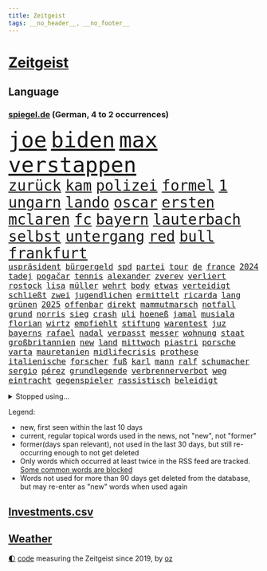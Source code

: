 ```yaml
---
title: Zeitgeist
tags: __no_header__, __no_footer__
---
```


# [Zeitgeist](https://oliz.io/zeitgeist/)

## Language

<h3><a href="https://www.spiegel.de" target="_blank">spiegel.de</a> (German, 4 to 2 occurrences)</h3>
<p style="font-family:monospace">
<span style="font-size:32pt"><a href="news_links.html#joe" class="current">joe</a></span>
<span style="font-size:32pt"><a href="news_links.html#biden" class="current">biden</a></span>
<span style="font-size:32pt"><a href="news_links.html#max" class="current">max</a></span>
<span style="font-size:32pt"><a href="news_links.html#verstappen" class="current">verstappen</a></span>
<br>
<span style="font-size:22pt"><a href="news_links.html#zurück" class="current">zurück</a></span>
<span style="font-size:22pt"><a href="news_links.html#kam" class="current">kam</a></span>
<span style="font-size:22pt"><a href="news_links.html#polizei" class="current">polizei</a></span>
<span style="font-size:22pt"><a href="news_links.html#formel" class="current">formel</a></span>
<span style="font-size:22pt"><a href="news_links.html#1" class="current">1</a></span>
<span style="font-size:22pt"><a href="news_links.html#ungarn" class="current">ungarn</a></span>
<span style="font-size:22pt"><a href="news_links.html#lando" class="current">lando</a></span>
<span style="font-size:22pt"><a href="news_links.html#oscar" class="current">oscar</a></span>
<span style="font-size:22pt"><a href="news_links.html#ersten" class="current">ersten</a></span>
<span style="font-size:22pt"><a href="news_links.html#mclaren" class="current">mclaren</a></span>
<span style="font-size:22pt"><a href="news_links.html#fc" class="current">fc</a></span>
<span style="font-size:22pt"><a href="news_links.html#bayern" class="current">bayern</a></span>
<span style="font-size:22pt"><a href="news_links.html#lauterbach" class="current">lauterbach</a></span>
<span style="font-size:22pt"><a href="news_links.html#selbst" class="current">selbst</a></span>
<span style="font-size:22pt"><a href="news_links.html#untergang" class="current">untergang</a></span>
<span style="font-size:22pt"><a href="news_links.html#red" class="current">red</a></span>
<span style="font-size:22pt"><a href="news_links.html#bull" class="current">bull</a></span>
<span style="font-size:22pt"><a href="news_links.html#frankfurt" class="current">frankfurt</a></span>
<br>
<span style="font-size:12pt"><a href="news_links.html#uspräsident" class="current">uspräsident</a></span>
<span style="font-size:12pt"><a href="news_links.html#bürgergeld" class="current">bürgergeld</a></span>
<span style="font-size:12pt"><a href="news_links.html#spd" class="current">spd</a></span>
<span style="font-size:12pt"><a href="news_links.html#partei" class="current">partei</a></span>
<span style="font-size:12pt"><a href="news_links.html#tour" class="current">tour</a></span>
<span style="font-size:12pt"><a href="news_links.html#de" class="current">de</a></span>
<span style="font-size:12pt"><a href="news_links.html#france" class="current">france</a></span>
<span style="font-size:12pt"><a href="news_links.html#2024" class="current">2024</a></span>
<span style="font-size:12pt"><a href="news_links.html#tadej" class="current">tadej</a></span>
<span style="font-size:12pt"><a href="news_links.html#pogačar" class="current">pogačar</a></span>
<span style="font-size:12pt"><a href="news_links.html#tennis" class="current">tennis</a></span>
<span style="font-size:12pt"><a href="news_links.html#alexander" class="current">alexander</a></span>
<span style="font-size:12pt"><a href="news_links.html#zverev" class="current">zverev</a></span>
<span style="font-size:12pt"><a href="news_links.html#verliert" class="current">verliert</a></span>
<span style="font-size:12pt"><a href="news_links.html#rostock" class="current">rostock</a></span>
<span style="font-size:12pt"><a href="news_links.html#lisa" class="current">lisa</a></span>
<span style="font-size:12pt"><a href="news_links.html#müller" class="current">müller</a></span>
<span style="font-size:12pt"><a href="news_links.html#wehrt" class="current">wehrt</a></span>
<span style="font-size:12pt"><a href="news_links.html#body" class="new">body</a></span>
<span style="font-size:12pt"><a href="news_links.html#etwas" class="current">etwas</a></span>
<span style="font-size:12pt"><a href="news_links.html#verteidigt" class="current">verteidigt</a></span>
<span style="font-size:12pt"><a href="news_links.html#schließt" class="current">schließt</a></span>
<span style="font-size:12pt"><a href="news_links.html#zwei" class="current">zwei</a></span>
<span style="font-size:12pt"><a href="news_links.html#jugendlichen" class="current">jugendlichen</a></span>
<span style="font-size:12pt"><a href="news_links.html#ermittelt" class="current">ermittelt</a></span>
<span style="font-size:12pt"><a href="news_links.html#ricarda" class="current">ricarda</a></span>
<span style="font-size:12pt"><a href="news_links.html#lang" class="current">lang</a></span>
<span style="font-size:12pt"><a href="news_links.html#grünen" class="current">grünen</a></span>
<span style="font-size:12pt"><a href="news_links.html#2025" class="current">2025</a></span>
<span style="font-size:12pt"><a href="news_links.html#offenbar" class="current">offenbar</a></span>
<span style="font-size:12pt"><a href="news_links.html#direkt" class="current">direkt</a></span>
<span style="font-size:12pt"><a href="news_links.html#mammutmarsch" class="new">mammutmarsch</a></span>
<span style="font-size:12pt"><a href="news_links.html#notfall" class="current">notfall</a></span>
<span style="font-size:12pt"><a href="news_links.html#grund" class="current">grund</a></span>
<span style="font-size:12pt"><a href="news_links.html#norris" class="current">norris</a></span>
<span style="font-size:12pt"><a href="news_links.html#sieg" class="current">sieg</a></span>
<span style="font-size:12pt"><a href="news_links.html#crash" class="current">crash</a></span>
<span style="font-size:12pt"><a href="news_links.html#uli" class="current">uli</a></span>
<span style="font-size:12pt"><a href="news_links.html#hoeneß" class="current">hoeneß</a></span>
<span style="font-size:12pt"><a href="news_links.html#jamal" class="current">jamal</a></span>
<span style="font-size:12pt"><a href="news_links.html#musiala" class="current">musiala</a></span>
<span style="font-size:12pt"><a href="news_links.html#florian" class="current">florian</a></span>
<span style="font-size:12pt"><a href="news_links.html#wirtz" class="current">wirtz</a></span>
<span style="font-size:12pt"><a href="news_links.html#empfiehlt" class="current">empfiehlt</a></span>
<span style="font-size:12pt"><a href="news_links.html#stiftung" class="current">stiftung</a></span>
<span style="font-size:12pt"><a href="news_links.html#warentest" class="current">warentest</a></span>
<span style="font-size:12pt"><a href="news_links.html#juz" class="new">juz</a></span>
<span style="font-size:12pt"><a href="news_links.html#bayerns" class="current">bayerns</a></span>
<span style="font-size:12pt"><a href="news_links.html#rafael" class="current">rafael</a></span>
<span style="font-size:12pt"><a href="news_links.html#nadal" class="current">nadal</a></span>
<span style="font-size:12pt"><a href="news_links.html#verpasst" class="current">verpasst</a></span>
<span style="font-size:12pt"><a href="news_links.html#messer" class="current">messer</a></span>
<span style="font-size:12pt"><a href="news_links.html#wohnung" class="current">wohnung</a></span>
<span style="font-size:12pt"><a href="news_links.html#staat" class="current">staat</a></span>
<span style="font-size:12pt"><a href="news_links.html#großbritannien" class="current">großbritannien</a></span>
<span style="font-size:12pt"><a href="news_links.html#new" class="current">new</a></span>
<span style="font-size:12pt"><a href="news_links.html#land" class="current">land</a></span>
<span style="font-size:12pt"><a href="news_links.html#mittwoch" class="current">mittwoch</a></span>
<span style="font-size:12pt"><a href="news_links.html#piastri" class="new">piastri</a></span>
<span style="font-size:12pt"><a href="news_links.html#porsche" class="current">porsche</a></span>
<span style="font-size:12pt"><a href="news_links.html#varta" class="new">varta</a></span>
<span style="font-size:12pt"><a href="news_links.html#mauretanien" class="new">mauretanien</a></span>
<span style="font-size:12pt"><a href="news_links.html#midlifecrisis" class="new">midlifecrisis</a></span>
<span style="font-size:12pt"><a href="news_links.html#prothese" class="new">prothese</a></span>
<span style="font-size:12pt"><a href="news_links.html#italienische" class="current">italienische</a></span>
<span style="font-size:12pt"><a href="news_links.html#forscher" class="current">forscher</a></span>
<span style="font-size:12pt"><a href="news_links.html#fuß" class="current">fuß</a></span>
<span style="font-size:12pt"><a href="news_links.html#karl" class="current">karl</a></span>
<span style="font-size:12pt"><a href="news_links.html#mann" class="current">mann</a></span>
<span style="font-size:12pt"><a href="news_links.html#ralf" class="current">ralf</a></span>
<span style="font-size:12pt"><a href="news_links.html#schumacher" class="current">schumacher</a></span>
<span style="font-size:12pt"><a href="news_links.html#sergio" class="current">sergio</a></span>
<span style="font-size:12pt"><a href="news_links.html#pérez" class="current">pérez</a></span>
<span style="font-size:12pt"><a href="news_links.html#grundlegende" class="current">grundlegende</a></span>
<span style="font-size:12pt"><a href="news_links.html#verbrennerverbot" class="new">verbrennerverbot</a></span>
<span style="font-size:12pt"><a href="news_links.html#weg" class="current">weg</a></span>
<span style="font-size:12pt"><a href="news_links.html#eintracht" class="current">eintracht</a></span>
<span style="font-size:12pt"><a href="news_links.html#gegenspieler" class="current">gegenspieler</a></span>
<span style="font-size:12pt"><a href="news_links.html#rassistisch" class="current">rassistisch</a></span>
<span style="font-size:12pt"><a href="news_links.html#beleidigt" class="current">beleidigt</a></span>
</p>
<details>
<summary>Stopped using...</summary>
<p class="former" style="font-size:12pt">
mittelmeer(1369) energien(1368) nachfolge(1368) positionen(1368) andreas(1367) freuen(1367) ifoinstitut(1367) landtag(1367) leipzig(1367) aufnahmen(1366) bundesländer(1366) gesunken(1366) halle(1366) kriminellen(1366) seitdem(1366) senat(1366) 37(1365) besiegt(1365) beteiligten(1365) golf(1365) historiker(1365) tobt(1365) bitten(1364) freiheit(1364) generalsekretär(1364) landesregierung(1364) magdeburg(1364) zurzeit(1364) bekannten(1363) hervor(1363) hubschrauber(1363) maßnahme(1363) posten(1363) arbeitsplatz(1362) humanitäre(1362) innenministerium(1362) kämpfe(1362) rassistische(1362) untersagt(1362) weltkrieg(1362) gegenseitig(1361) islamischen(1361) machthaber(1361) teilnehmer(1361) 2015(1360) außen(1360) daher(1360) folgte(1360) maß(1360) vermehrt(1360) außerdem(1359) einreisen(1359) kräftig(1359) mai(1359) vergewaltigung(1359) fußballquiz(1358) nummer(1358) unglück(1358) untersuchungshaft(1358) abgang(1357) entschädigung(1357) halben(1357) optimistisch(1357) rassistischen(1357) strengere(1357) verhaftet(1357) nutzer(1356) 31(1355) athleten(1355) forderte(1355) meinem(1355) west(1355) ausgeliefert(1354) torhüter(1354) verfolgt(1354) wachstum(1354) sports(1353) super(1353) wochenlang(1353) weder(1352) käufer(1351) beklagt(1350) drohungen(1350) nahezu(1350) pflanzen(1350) 600(1349) enge(1348) verbände(1347) berater(1346) büro(1346) geprägt(1345) holocaust(1344) laufenden(1343) spitzenreiter(1343) uni(1343) dran(1342) staffel(1340) entschuldigung(1339) matthias(1339) vorwürfen(1337) herz(1336) konferenz(1335) pleite(1335) papier(1333) angehörige(1331) abstieg(1329) uhaft(1329) vfb(1329) dauert(1325) erhöhung(1324) möglichkeiten(1322) lehrkräfte(1317) plattform(1315) regelmäßig(1298) schadensersatz(1295) umbau(1263) niederländer(1260) anna(1256) lehrerin(1242) josef(1222) banken(1159) ausbildung(1116) partnerschaft(1093) las(1070) jinping(1062) 20000(1056) gestern(1056) jahrzehnt(1051) befürwortet(1049) schlafen(1037) befreiung(1034) gesetzentwurf(1014) nfl(1007) bekräftigt(1006) abkommen(1002) millionenhöhe(1001) kurze(1000) strackzimmermann(983) härte(971) akw(953) kiews(944) sank(942) diskussionen(938) verletzung(933) bundesinnenministerin(925) kremlchef(925) bat(919) verringern(908) verkündete(907) inhalte(902) explosionen(900) spaltung(896) afrikanischen(888) gezwungen(888) helikopter(885) lohnen(883) verwaltung(872) gelöst(854) gestärkt(849) gefangenschaft(839) hochrangigen(834) söhne(834) dilemma(828) günstige(828) besetzten(826) starkes(821) wiederaufbau(820) wall(814) zusätzlich(808) hammer(797) ufer(797) aufeinander(787) französischer(755) veröffentlichen(753) osnabrück(748) misshandelt(746) fahrgäste(744) vermissten(742) erntet(738) deutsch(736) rettungsaktion(725) islamisten(722) zuhause(717) legal(716) toilette(714) zivile(707) scheiden(700) einladung(693) pleiten(691) ganzes(688) nackt(674) träumt(672) juristische(656) beobachter(647) grenzgebiet(641) wohnungsbau(634) pjöngjang(633) ausgegeben(628) kohl(617) abbruch(616) parallel(616) sam(609) digital(605) befragung(604) staates(598) human(597) ig(597) gekostet(585) wechselte(582) vorbereitung(573) mächtige(567) verwendet(564) legendäre(561) reichsbürger(560) eva(551) gegründet(550) vergab(548) gelder(543) christdemokraten(540) emotionale(538) c(537) initiative(535) rauchen(533) liebt(529) übers(527) verschleppt(519) bremst(518) gravierende(514) angemeldet(513) niederländischen(512) anzeigen(510) rechtsaußen(510) bildet(508) umdenken(507) außergewöhnlich(501) merklich(497) gala(489) 15jähriger(488) vereinten(485) stürme(483) zukünftig(476) germany(473) baugenehmigungen(466) bestreiten(464) schließung(462) sommerspielen(462) bundesligist(460) angelegenheit(459) geflüchtet(459) fluggesellschaften(458) spiegeltalk(456) taiwans(449) veröffentlichte(444) sichere(443) lebenszeichen(433) ost(432) 15jährige(426) versehentlich(426) vergeltung(422) überfahren(422) schief(420) südkoreas(420) gegnern(418) iphones(412) anschlägen(408) naturschutz(407) terrorgruppe(402) watch(402) treu(399) sandra(393) drastische(390) 77(389) cool(387) defensive(386) unterschied(384) einzigen(383) tropfen(383) liter(380) stellvertretende(378) zügen(377) missstände(375) stellenabbau(370) csuchef(365) popstars(364) delegation(363) effizienter(363) nationalteam(363) weisen(362) architekten(359) schwedens(359) allgäu(357) essener(357) vormittag(354) durchschnitt(353) selbstbewusst(351) islamistische(348) thrones(348) antwortet(346) brutaler(346) perfide(346) warmen(346) teuerste(345) britney(344) spears(344) runden(343) bemerkenswert(342) kriegsende(341) angefeindet(337) ernste(337) angabe(334) kindesmissbrauch(334) boykott(330) geöffnet(328) unerwartete(325) schrecklichen(324) verschlechtert(324) bestens(323) niemanden(322) samstagabend(321) sichergestellt(321) trendwende(319) jüdisches(318) militärhilfe(318) digitalen(317) us(317) bein(316) tisch(315) uber(315) spanischer(312) astronomen(311) kabine(311) year(310) hall(307) bbc(306) harald(303) harmlos(303) rückenschmerzen(303) sperrte(303) spezialeinheit(299) abhalten(297) block(297) heutzutage(296) rotes(295) vorgang(294) glänzt(293) toptalent(293) sicherheitslage(291) herbert(289) noten(289) holocaustüberlebende(288) getöteter(287) dallas(286) unschuldig(285) rief(283) verheiratet(282) verdrängt(281) duo(280) eustaaten(280) milliardenhilfen(280) fußballweltmeister(278) bequem(277) fracht(277) zusammengestoßen(271) flüchtig(270) besetzung(266) versuche(266) continental(265) journal(264) lahmgelegt(264) popkultur(264) sanierung(262) hackerangriff(260) kritischen(260) leistete(259) klassischen(258) schmerzen(258) terzić(258) wenden(258) migrationshintergrund(257) kundgebung(256) mohammadi(256) erkenntnissen(251) saarbrücken(251) terrorangriff(251) neukölln(250) night(249) bezahlkarte(248) weihnachten(248) schwaben(247) tipp(245) liebäugelt(243) flensburg(242) fdppolitikerin(241) israelisches(241) rafah(241) warnstreik(240) jüdinnen(239) rückgängig(238) topmanager(238) generalstaatsanwaltschaft(237) strikte(237) mogelpackung(236) 29jähriger(234) aufzeichnungen(234) ruhen(231) ukrainehilfe(231) ampelpartner(229) gibt’s(229) thailändische(229) websites(229) eigenem(228) düpiert(227) einschnitte(227) hast(227) härtetest(226) manch(225) 218(224) benkos(224) gedrängt(223) verschaffen(223) besorgniserregend(220) mavericks(220) saal(219) abwärtstrend(218) kanye(218) golden(217) geliebt(216) nürnberger(216) zweikampf(213) spurensuche(212) dreijähriger(211) immense(210) kredit(208) bereichen(207) clarke(207) fdpfinanzminister(207) regionalbahn(207) einhaltung(204) erfolgserlebnis(204) gesinnung(204) 18jährige(203) exprofi(203) rights(203) demütigungen(202) usostküste(202) verspätung(202) bestehe(201) symptome(200) gleichgeschlechtliche(199) is(199) japanischen(198) ermittlungsverfahren(196) hits(196) inspirieren(196) unwahrscheinlich(196) versteht(196) stift(195) streamingdienst(195) wundert(194) konservativer(193) vorfällen(193) aktiviert(192) knapper(192) ostdeutsche(192) schlimme(192) zeitalter(192) grundgesetz(191) onlinehändler(191) hungern(190) on(190) huthis(189) verfügt(189) zögert(189) edin(187) fortschritte(187) iss(186) schwestern(186) mehrfamilienhaus(184) meiden(184) brooklyn(182) schröders(182) unbestimmte(181) kinderpornografie(180) nicole(180) rutscht(179) spdabgeordnete(179) sendet(176) wahr(176) körperlich(175) arbeitsminister(174) geschildert(174) patriotismus(173) ranghohes(173) rekordniveau(173) 1980(171) niedersachsens(170) house(169) single(169) benötigte(168) mona(168) verschuldet(168) brasilianer(167) topfavorit(167) zeitenwende(167) françoise(166) sony(166) herzinfarkt(165) kinos(165) kunstausstellung(165) sinkflug(163) zugunglück(163) zweifache(163) fehlenden(162) mehrjährige(162) marlene(161) erhöhte(160) holten(160) gegenmaßnahmen(159) gestalt(159) angekündigten(158) musikerin(158) opferzahlen(157) piloten(157) gras(156) schusswaffen(156) pausieren(155) bedeckt(154) go(154) lehrkräften(154) great(153) substanz(153) insolvenzverwalter(152) rettete(152) aufgespürt(151) euländern(151) usuniversität(151) schifffahrt(150) rod(149) shein(149) wille(149) geschichtsbücher(148) ausländischer(147) gegenentwurf(147) ios(147) unterrichtet(147) deutschem(146) zeitweilig(146) anonymer(145) athletinnen(145) meeresgrund(145) verbringen(144) ablenkungsmanöver(143) eisbergs(143) minderjährigen(143) grandslamturnier(142) extremismus(141) inakzeptabel(141) landeschef(141) landtagswahl(140) mauer(140) albion(139) bildungssystem(139) zerlegt(139) fraglich(138) grotesk(138) binden(137) bronze(137) duellieren(137) grünenchef(137) empfindlich(135) korruptionsvorwürfen(135) stadtgebiet(135) wilson(135) augenzeugen(134) bafögreform(134) benkopleite(134) erkrankten(134) meisterschaft(134) falscher(132) kartenzahlung(132) schale(132) schuhe(132) versetzt(132) 450(131) cyrus(131) miley(131) starkoch(131) gegessen(130) horten(130) regimes(130) verzögern(129) maximilian(128) selbstverständlich(128) apples(127) kw(127) wahlniederlage(127) beauftragt(126) haustür(126) intensive(126) lea(126) bluttat(125) storniert(125) angriffskriegs(124) boatengs(124) geiseldrama(124) rechtspopulistischen(124) verlorene(124) platte(123) sitze(122) à(122) attraktion(121) oberpfalz(120) sicherheitsabkommen(120) blog(119) germany’s(119) next(119) photographer(119) repressalien(119) topmodel(119) 28jährigen(118) chefcoach(118) major(118) ampelhaushälter(117) gegenstand(117) gerührt(117) tschetschenien(117) höchstens(116) redner(116) sorgerecht(116) bewundert(115) legten(115) rollstuhl(115) dortmunds(114) episode(114) hörte(114) aufgegriffen(113) bundesamtes(113) spezielles(113) vögel(113) abtreibungen(112) ipads(112) passenden(112) arbeitsbedingungen(111) börsengang(111) heben(111) klagte(111) douglas(110) eingestochen(110) erkämpft(110) handgemenge(110) mad(110) ausgebildet(109) aufgelegt(108) mitgründer(108) deutschsprachige(107) kitchen(107) marihuana(107) schnellste(107) segeln(107) überlassen(107) einschränkung(106) thailänder(106) untätigkeit(106) vorlage(106) hansböcklerstiftung(105) kommentierte(105) oscarpreisträger(105) plastik(105) rekruten(105) vermont(105) fernbleiben(104) flüchtlingen(104) kriminalpolizei(104) siri(104) wählern(104) enthüllen(103) gordon(103) verschuldete(103) vielfach(103) dokumentation(102) katie(102) montenegro(102) seeweg(102) zaubert(102) traumtor(101) vergiftet(101) vorsitzender(101) beier(100) erschlagen(100) probefahrt(100) betonen(99) rentenpaket(99) suspendiert(99) transparent(99) bestanden(98) friedensgipfel(98) schulkinder(98) wettbewerbsfähigkeit(98) bekriegen(97) dragon(97) jake(97) protestcamp(97) abschrecken(96) einblick(95) ermutigt(95) heimeuropameisterschaft(95) rekorde(95) usfernsehen(95) 105(94) schlüsse(94) schub(93) unfällen(93) zwangsversteigerung(93) brachen(92) geburtenrate(92) keeper(92) patzt(92) faszinierende(91) jahrelanger(91) knall(91) motor(91) renommierteste(91) räder(91) abiturienten(90) afghanische(90) anwälten(90) erfrischend(90) superfood(90) verteidigungsausschusses(90) bierhoff(89) fico(89) harmlosen(89) kostenpflichtige(89) slowakische(89) trainerfrage(89) gezeichnet(88) stop(88) benachbarten(87) medizinstudium(87) mobben(87) rüstungshersteller(87) afderfolg(86) dementsprechend(86) dfbtrikot(86) memoir(86) umplanen(86) büchern(85) herausgesucht(85) irritation(85) konjunkturprognose(85) miniwachstum(85) schwiegervater(85) trikots(85) zustände(85) isableger(84) paragraf(84) paramilitärs(83) studio(83) ursachen(83) youngster(83) ärztinnen(83) depressive(82) frische(82) geschmissen(82) heilt(82) impulse(82) leichten(82) saharastaub(82) verzerrt(82) baldige(81) bart(81) exkapitän(81) friedländer(81) graz(81) kurdischen(81) streckt(81) südeuropa(81) verwandelte(81) alleinsein(80) anspielungen(80) auktion(80) ispk(80) kommunalwahlen(80) narges(80) purem(80) vermieden(80) affären(79) einschränken(79) falschparker(79) kürzen(79) rebel(79) euzölle(78) geldautomaten(78) kinderbücher(78) lebensabend(78) montagmittag(78) süditalien(78) akne(77) brückeneinsturz(77) iraner(77) libanesische(77) passau(77) prokopenko(77) schiffskollision(77) set(77) usreporter(77) austrian(76) filmklassiker(76) lehrte(76) mariupol(76) 74jähriger(75) apulien(75) behoben(75) eukommissarin(75) fleischkonsum(75) oberster(75) quält(75) spiegelbericht(75) suchtkranke(75) terzićs(75) adler(74) bizarr(74) janet(74) mcdonald’s(74) möller(74) nagers(74) tornados(74) usfinanzministerin(74) veruntreut(74) yellen(74) zeilen(74) angepasste(73) arbeitsunfall(73) bündnisse(73) einstellung(73) parteispitze(73) psychiatrie(73) psychiatrisches(73) unternehmensberater(73) wildpferde(73) außergewöhnliche(72) bemühen(72) giftig(72) lebenslangen(72) schutzausrüstung(72) schürt(72) unterstützte(72) verfassungsschützer(72) ablauf(71) beitragen(71) bereut(71) euch(71) meier(71) morgan(71) torsten(71) wehrdienst(71) weigerten(71) zugeschlagen(71) 1987(70) aufgebrochen(70) bruno(70) europol(70) hauskauf(70) prämien(70) schmerzmittel(70) brighton(69) brände(69) effizienz(69) flächendeckend(69) hove(69) immobilienkauf(69) jahrhunderts(69) verteidigte(69) baseballstar(68) befanden(68) bittere(68) kämpften(68) nehammer(68) schlafmangel(68) zugstrecken(68) 68jährige(67) erheblicher(67) günstigem(67) hollywoodgrößen(67) illegales(67) steiermark(67) ballack(66) bruch(66) einzuschränken(66) inbegriff(66) staatsfonds(66) durchquert(65) fahrenden(65) publikums(65) revidiert(65) sequel(65) theoretisch(65) unterhält(65) övp(65) entgeht(64) früchte(64) kasachstan(64) ramsay(64) reeder(64) spiegelbuch(64) axt(63) europäischer(63) gekippt(63) grundsteuer(63) krah(63) mecklenburgischen(63) starspieler(63) verschuldung(63) autobranche(62) fossiler(62) gender(62) hofften(62) jenen(62) kehren(62) rängen(62) systematisch(62) wohnungslose(62) zeitfenster(62) enttäuschte(61) komfort(61) flasche(60) heizt(60) leistungsträger(60) leitplanke(60) ölexporte(60) 157(59) erwogen(59) fti(59) ginge(59) koordinieren(59) marschflugkörpern(59) menstar(59) reiseveranstalter(59) siemens(59) steigert(59) 145(58) alleskönner(58) konkreten(58) kultusministerkonferenz(58) nachfolgerin(58) privater(58) problematisch(58) thronfolger(58) zeltplatz(58) abzeichen(57) chemotherapie(57) dänische(57) hauptdarsteller(57) libanesischen(57) marvin(57) schockmoment(57) strafprozess(57) wahlschlappe(57) hochgradig(56) stinkende(56) wundern(56) bluthund(55) gefüttert(55) havarien(55) ideal(55) kadyrow(55) konzentriert(55) law(55) likes(55) propalästinensisches(55) ramsan(55) tschetschenenführer(55) beckhams(54) drittstaaten(54) g(54) hormone(54) kohls(54) stabhochspringer(54) 1988(53) beheben(53) eugesetz(53) geschworenen(53) rosen(53) traunstein(53) wasserfälle(53) assistent(52) durchfall(52) erbrechen(52) friedenskonferenz(52) kigeneriert(52) mix(52) nickelodeon(52) schulleitung(52) autonomes(51) chefermittlerin(51) engagierte(51) erarbeitet(51) haare(51) mister(51) pubertät(51) reichsbürgerprozess(51) strafanzeigen(51) streams(51) tierschutz(51) unbeantwortet(51) darzustellen(50) erkennbar(50) frederiksen(50) landeten(50) mette(50) mitgefühl(50) ultrarechte(50) bahnhofs(49) freeman(49) fußballteams(49) gab’s(49) kerstin(49) tagelangem(49) aufrüstung(48) baumängeln(48) berlinlichtenberg(48) gefängnisstrafen(48) menschenrechtsorganisation(48) nachzuahmen(48) nickelodeonskandal(48) pfarrer(48) seenotretter(48) stromtrassen(48) akten(47) barbra(47) einlass(47) losgegangen(47) nachrufe(47) streisand(47) unangemessene(47) unbekanntes(47) unterhalten(47) afrikanische(46) hörbücher(46) quadratmeter(46) somit(46) zusammenarbeiten(46) bundesligaprofi(45) gefühlte(45) helena(45) prototyp(45) éric(45) ankommende(44) befreite(44) geahndet(44) roll(44) rosa(44) schlacht(44) schliersee(44) 53jährige(43) berlinmoabit(43) bestrafen(43) bilden(43) häuft(43) cduinnenminister(42) fdppolitiker(42) heidenreichs(42) marcus(42) protein(42) schiedsgericht(42) freigekommen(41) granit(41) komme(41) macs(41) republikanerin(41) tiefgarage(41) umweltminister(41) xhaka(41) 1996(40) antidepressiva(40) babbel(40) bestellte(40) radikaler(40) anlocken(39) defekt(39) deportation(39) exklusiv(39) ferrell(39) futter(39) plädoyer(39) vatertag(39) dreckiger(38) eröffnungsspiel(38) führungstreffer(38) innenministerkonferenz(38) leopard2panzer(38) regensburg(38) retourkutsche(38) seriöse(38) tomatensauce(38) ullrich(38) umständen(38) buhrufen(37) fu(37) gerard(37) kultserie(37) moderatorin(37) piqué(37) wandern(37) auftaktspiel(36) bildungsungerechtigkeit(36) darfur(36) für(36) kaulitz(36) weiterverkauft(36) wider(36) übel(36) albanien(35) emilia(35) fälschungen(35) gerechtigkeit(35) griechische(35) klimawandels(35) schoigu(35) staatsbesuch(35) tennet(35) ushochschule(35) kompletten(34) sonderzölle(34) ussoldat(34) 89jährige(33) abneigung(33) aufgemacht(33) fritzl(33) kolonialen(33) quatsch(33) robin(33) sandy(33) sexualstraftäter(33) socialmediastar(33) zelebriert(33) beeinträchtigt(32) befreiten(32) daum(32) kürzung(32) mutterschaft(32) rettungsteams(32) ruin(32) bedrohte(31) efahrzeuge(31) führer(31) giftigen(31) herde(31) kriegskabinett(31) liiert(31) mumbai(31) reeperbahn(31) sde(31) sesamstraße(31) ständigen(31) teiman(31) wunderbar(31) überschlagen(31) aargau(30) alfaschir(30) alkoholisiert(30) ausschließlich(30) insidern(30) kanton(30) schweizerischen(30) spazieren(30) 23jähriger(29) erfolgreichster(29) erntehelfer(29) erschießen(29) gantz(29) kiosk(29) reichsbürgergruppe(29) diebstahls(28) echtes(28) einzustellen(28) golfprofi(28) kindersitze(28) made(28) überwindung(28) datingplattform(27) lesben(27) straßenrand(27) syltvideo(27) tourist(27) trinkgeld(27) auswilderung(26) künstliches(26) louisa(26) monteur(26) schlafzimmer(26) wertvollste(26) food(25) linkenpolitikerin(25) logo(25) meppen(25) nahelegen(25) schutzsuchenden(25) albträume(24) ligakonkurrenten(24) luzide(24) pcs(24) recall(24) rechtsrucks(24) rheinlandpfälzischen(24) schredl(24) suchfunktion(24) zugtoiletten(24) ausgebuht(23) billboard(23) chirurgie(23) dribblings(23) empartien(23) erstligisten(23) stolpern(23) damalige(22) egonerwinkischpreis(22) elektrofahrzeuge(22) kabeltv(22) reportagen(22) sternpreis(22) swr(22) traurigen(22) bestohlen(21) gehuldigt(21) lockte(21) nbastar(21) schadenersatz(21) verheerender(21) einreiseverbot(20) gerichtsurteil(20) klicks(20) krawallen(20) köster(20) pflanze(20) süddeutschland(20) vollziehen(20) diskret(19) fernseher(19) internets(19) lohn(19) stadiondach(19) 128(18) benny(18) fett(18) habt(18) koalitionen(18) memes(18) mifepristone(18) profifußball(18) absetzen(17) indische(17) youtuber(17) ballermänner(16) colour(16) ebenen(16) knast(16) konzertbesucher(16) nachahmen(16) streifen(16) trooping(16) versunken(16) atem(15) cumex(15) kidman(15) koma(15) normalen(15) palästinensergebieten(15) verabschiedete(15) vernehmungsfähig(15) aufgetreten(14) aufwendigen(14) bowl(14) bundesweiten(14) micky(14) pflichtversicherung(14) spiegelbildungsnewsletter(14) urteile(14) 1960(13) akteur(13) l(13) meteorologe(13) finalserie(12) fußballern(12) reisetipps(12) schädliche(12) taxiunternehmen(12) vorwarnung(12) waffenpaket(12) abschießen(11) ingolstadt(11) kleinstparteien(11) statements(11) ähnlichem(11)
</p>
</details>
<p>Legend:
<ul>
<li><span class="new">new</span>, first seen within the last 10 days</li>
<li><span class="current">current</span>, regular topical words used in the news, not "new", not "former"</li>
<li><span class="former">former(days span relevant)</span>, not used in the last 30 days, but still re-occurring enough to not get deleted</li>
<li>Only words which occurred at least twice in the RSS feed are tracked. <a href="language/filters.py">Some common words are blocked</a></li>
<li>Words not used for more than 90 days get deleted from the database, but may re-enter as "new" words when used again</li>
</ul>
</p>

## [Investments](investments.html)[.csv](investments.csv)

## [Weather](weather.html)

<footer>
<a href="javascript:toggleTheme()" class="nav">🌓</a>
<a href="https://github.com/ooz/zeitgeist">code</a> measuring the Zeitgeist since 2019, by <a href="https://oliz.io">oz</a>
</footer>
